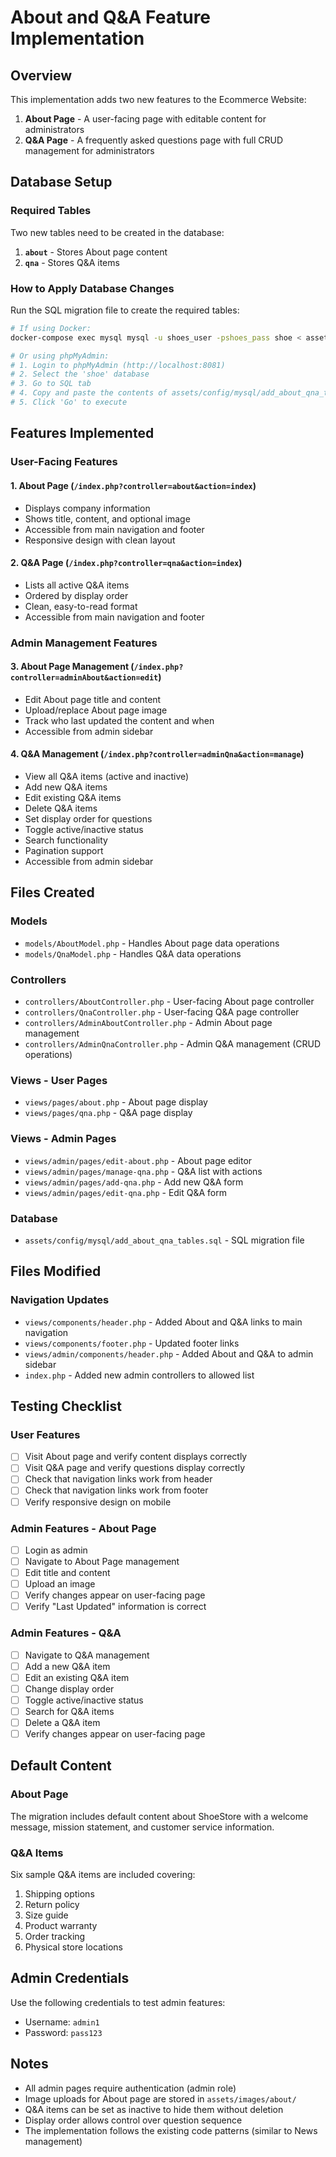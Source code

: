 # About and Q&A Feature Implementation

## Overview
This implementation adds two new features to the Ecommerce Website:
1. **About Page** - A user-facing page with editable content for administrators
2. **Q&A Page** - A frequently asked questions page with full CRUD management for administrators

## Database Setup

### Required Tables
Two new tables need to be created in the database:

1. **`about`** - Stores About page content
2. **`qna`** - Stores Q&A items

### How to Apply Database Changes

Run the SQL migration file to create the required tables:

```bash
# If using Docker:
docker-compose exec mysql mysql -u shoes_user -pshoes_pass shoe < assets/config/mysql/add_about_qna_tables.sql

# Or using phpMyAdmin:
# 1. Login to phpMyAdmin (http://localhost:8081)
# 2. Select the 'shoe' database
# 3. Go to SQL tab
# 4. Copy and paste the contents of assets/config/mysql/add_about_qna_tables.sql
# 5. Click 'Go' to execute
```

## Features Implemented

### User-Facing Features

#### 1. About Page (`/index.php?controller=about&action=index`)
- Displays company information
- Shows title, content, and optional image
- Accessible from main navigation and footer
- Responsive design with clean layout

#### 2. Q&A Page (`/index.php?controller=qna&action=index`)
- Lists all active Q&A items
- Ordered by display order
- Clean, easy-to-read format
- Accessible from main navigation and footer

### Admin Management Features

#### 3. About Page Management (`/index.php?controller=adminAbout&action=edit`)
- Edit About page title and content
- Upload/replace About page image
- Track who last updated the content and when
- Accessible from admin sidebar

#### 4. Q&A Management (`/index.php?controller=adminQna&action=manage`)
- View all Q&A items (active and inactive)
- Add new Q&A items
- Edit existing Q&A items
- Delete Q&A items
- Set display order for questions
- Toggle active/inactive status
- Search functionality
- Pagination support
- Accessible from admin sidebar

## Files Created

### Models
- `models/AboutModel.php` - Handles About page data operations
- `models/QnaModel.php` - Handles Q&A data operations

### Controllers
- `controllers/AboutController.php` - User-facing About page controller
- `controllers/QnaController.php` - User-facing Q&A page controller
- `controllers/AdminAboutController.php` - Admin About page management
- `controllers/AdminQnaController.php` - Admin Q&A management (CRUD operations)

### Views - User Pages
- `views/pages/about.php` - About page display
- `views/pages/qna.php` - Q&A page display

### Views - Admin Pages
- `views/admin/pages/edit-about.php` - About page editor
- `views/admin/pages/manage-qna.php` - Q&A list with actions
- `views/admin/pages/add-qna.php` - Add new Q&A form
- `views/admin/pages/edit-qna.php` - Edit Q&A form

### Database
- `assets/config/mysql/add_about_qna_tables.sql` - SQL migration file

## Files Modified

### Navigation Updates
- `views/components/header.php` - Added About and Q&A links to main navigation
- `views/components/footer.php` - Updated footer links
- `views/admin/components/header.php` - Added About and Q&A to admin sidebar
- `index.php` - Added new admin controllers to allowed list

## Testing Checklist

### User Features
- [ ] Visit About page and verify content displays correctly
- [ ] Visit Q&A page and verify questions display correctly
- [ ] Check that navigation links work from header
- [ ] Check that navigation links work from footer
- [ ] Verify responsive design on mobile

### Admin Features - About Page
- [ ] Login as admin
- [ ] Navigate to About Page management
- [ ] Edit title and content
- [ ] Upload an image
- [ ] Verify changes appear on user-facing page
- [ ] Verify "Last Updated" information is correct

### Admin Features - Q&A
- [ ] Navigate to Q&A management
- [ ] Add a new Q&A item
- [ ] Edit an existing Q&A item
- [ ] Change display order
- [ ] Toggle active/inactive status
- [ ] Search for Q&A items
- [ ] Delete a Q&A item
- [ ] Verify changes appear on user-facing page

## Default Content

### About Page
The migration includes default content about ShoeStore with a welcome message, mission statement, and customer service information.

### Q&A Items
Six sample Q&A items are included covering:
1. Shipping options
2. Return policy
3. Size guide
4. Product warranty
5. Order tracking
6. Physical store locations

## Admin Credentials
Use the following credentials to test admin features:
- Username: `admin1`
- Password: `pass123`

## Notes
- All admin pages require authentication (admin role)
- Image uploads for About page are stored in `assets/images/about/`
- Q&A items can be set as inactive to hide them without deletion
- Display order allows control over question sequence
- The implementation follows the existing code patterns (similar to News management)
